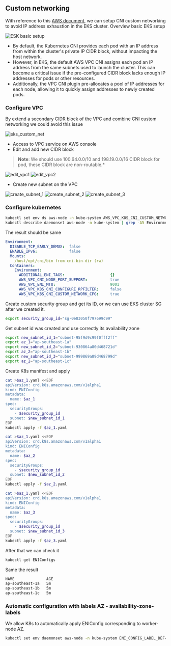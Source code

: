 ## Custom networking

With reference to this [AWS document](https://docs.aws.amazon.com/eks/latest/userguide/cni-custom-network.html), we can setup CNI custom networking to avoid IP address exhaustion in the EKS cluster. Overview basic EKS setup

![ESK basic setup](/resources/images/Kubernetes/eks/eks_basic.png)

* By default, the Kubernetes CNI provides each pod with an IP address from within the cluster's private IP CIDR block, without impacting the host network.
* However, in EKS, the default AWS VPC CNI assigns each pod an IP address from the same subnets used to launch the cluster. This can become a critical issue if the pre-configured CIDR block lacks enough IP addresses for pods or other resources.
* Additionally, the VPC CNI plugin pre-allocates a pool of IP addresses for each node, allowing it to quickly assign addresses to newly created pods.

### Configure VPC

By extend a secondary CIDR block of the VPC and combine CNI custom networking we could avoid this issue

![eks_custom_net](/resources/images/Kubernetes/eks/eks_custom_net.png)

- Access to VPC service on AWS console
- Edit and add new CIDR block

> **Note**: We should use 100.64.0.0/10 and 198.19.0.0/16 CIDR block for pod, these CIDR block are non-routable.*

![edit_vpc1](/resources/images/Kubernetes/eks/edit_vpc1.png)
![edit_vpc2](/resources/images/Kubernetes/eks/edit_vpc2.png)

- Create new subnet on the VPC

![create_subnet_1](/resources/images/Kubernetes/eks/create_subnet_1.png)
![create_subnet_2](/resources/images/Kubernetes/eks/create_subnet_2.png)
![create_subnet_3](/resources/images/Kubernetes/eks/create_subnet_3.png)

### Configure kubernetes

```bash
kubectl set env ds aws-node -n kube-system AWS_VPC_K8S_CNI_CUSTOM_NETWORK_CFG=true
kubectl describe daemonset aws-node -n kube-system | grep -A5 Environment
```

The result should be same 

```yaml
Environment:
  DISABLE_TCP_EARLY_DEMUX:  false
  ENABLE_IPv6:              false
  Mounts:
    /host/opt/cni/bin from cni-bin-dir (rw)
  Containers:
    Environment:
      ADDITIONAL_ENI_TAGS:                    {}
      AWS_VPC_CNI_NODE_PORT_SUPPORT:          true
      AWS_VPC_ENI_MTU:                        9001
      AWS_VPC_K8S_CNI_CONFIGURE_RPFILTER:     false
      AWS_VPC_K8S_CNI_CUSTOM_NETWORK_CFG:     true
```

Create custom security group and get its ID, or we can use EKS cluster SG after we created it.

```bash
export security_group_id="sg-0e83050f797699c99"
```

Get subnet id was created and use correctly its availability zone

```bash
export new_subnet_id_1="subnet-95f9d9c99f0fff2ff"
export az_1="ap-southeast-1a"
export new_subnet_id_2="subnet-930864a80d468721d"
export az_2="ap-southeast-1b"
export new_subnet_id_3="subnet-999869a89d468799d"
export az_2="ap-southeast-1c"
```

Create K8s manifest and apply

```bash
cat >$az_1.yaml <<EOF
apiVersion: crd.k8s.amazonaws.com/v1alpha1
kind: ENIConfig
metadata:
  name: $az_1
spec:
  securityGroups:
    - $security_group_id
  subnet: $new_subnet_id_1
EOF
kubectl apply -f $az_1.yaml
```

```bash
cat >$az_1.yaml <<EOF
apiVersion: crd.k8s.amazonaws.com/v1alpha1
kind: ENIConfig
metadata:
  name: $az_2
spec:
  securityGroups:
    - $security_group_id
  subnet: $new_subnet_id_2
EOF
kubectl apply -f $az_2.yaml
```

```bash
cat >$az_1.yaml <<EOF
apiVersion: crd.k8s.amazonaws.com/v1alpha1
kind: ENIConfig
metadata:
  name: $az_3
spec:
  securityGroups:
    - $security_group_id
  subnet: $new_subnet_id_3
EOF
kubectl apply -f $az_3.yaml
```

After that we can check it

```bash
kubectl get ENIConfigs
```

Same the result

```bash
NAME              AGE
ap-southeast-1a   5m
ap-southeast-1b   5m
ap-southeast-1c   5m
```

### Automatic configuration with labels AZ - availability-zone-labels

We allow K8s to automatically apply ENIConfig corresponding to worker-node AZ.

```bash
kubectl set env daemonset aws-node -n kube-system ENI_CONFIG_LABEL_DEF=topology.kubernetes.io/zone
```